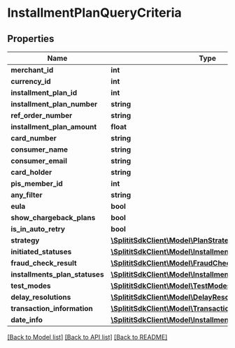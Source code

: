 # InstallmentPlanQueryCriteria

## Properties
Name | Type | Description | Notes
------------ | ------------- | ------------- | -------------
**merchant_id** | **int** |  | 
**currency_id** | **int** |  | 
**installment_plan_id** | **int** |  | 
**installment_plan_number** | **string** |  | [optional] 
**ref_order_number** | **string** |  | [optional] 
**installment_plan_amount** | **float** |  | 
**card_number** | **string** |  | [optional] 
**consumer_name** | **string** |  | [optional] 
**consumer_email** | **string** |  | [optional] 
**card_holder** | **string** |  | [optional] 
**pis_member_id** | **int** |  | 
**any_filter** | **string** |  | [optional] 
**eula** | **bool** |  | 
**show_chargeback_plans** | **bool** |  | 
**is_in_auto_retry** | **bool** |  | [optional] 
**strategy** | [**\SplititSdkClient\Model\PlanStrategy**](PlanStrategy.md) |  | [optional] 
**initiated_statuses** | [**\SplititSdkClient\Model\InstallmentPlanInitiatedStatuses**](InstallmentPlanInitiatedStatuses.md) |  | [optional] 
**fraud_check_result** | [**\SplititSdkClient\Model\FraudCheckResult**](FraudCheckResult.md) |  | [optional] 
**installments_plan_statuses** | [**\SplititSdkClient\Model\InstallmentPlanStatus[]**](InstallmentPlanStatus.md) |  | [optional] 
**test_modes** | [**\SplititSdkClient\Model\TestModes[]**](TestModes.md) |  | [optional] 
**delay_resolutions** | [**\SplititSdkClient\Model\DelayResolution[]**](DelayResolution.md) |  | [optional] 
**transaction_information** | [**\SplititSdkClient\Model\TransactionInfo**](TransactionInfo.md) |  | [optional] 
**date_info** | [**\SplititSdkClient\Model\InstallmentPlanDateInfo**](InstallmentPlanDateInfo.md) |  | [optional] 

[[Back to Model list]](../README.md#documentation-for-models) [[Back to API list]](../README.md#documentation-for-api-endpoints) [[Back to README]](../README.md)


